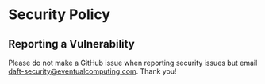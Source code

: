# Security Policy

## Reporting a Vulnerability

Please do not make a GitHub issue when reporting security issues but email daft-security@eventualcomputing.com.
Thank you!
